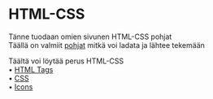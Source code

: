 # HTML-CSS
Tänne tuodaan omien sivunen HTML-CSS pohjat <br>
Täällä on valmiit [pohjat](https://github.com/MrNamelessKnight/Nettisivu22P/tree/htmlcss(bootstrap)/Pohjat) mitkä voi ladata ja lähtee tekemään

Täältä voi löytää perus HTML-CSS <br>
• [HTML Tags](https://www.w3schools.com/tags/) <br>
• [CSS](https://www.w3schools.com/css/default.asp) <br>
• [Icons](https://fontawesome.com/) 



